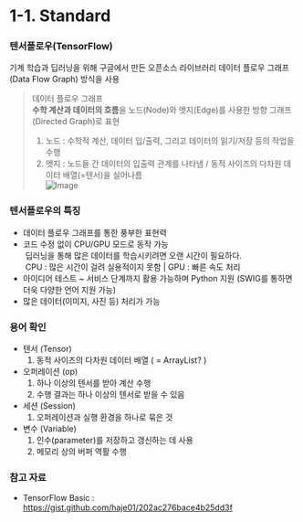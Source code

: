 # 1-1. Standard

### 텐서플로우(TensorFlow)
기계 학습과 딥러닝을 위해 구글에서 만든 오픈소스 라이브러리
데이터 플로우 그래프(Data Flow Graph) 방식을 사용

> 데이터 플로우 그래프<br>
> **수학 계산과 데이터의 흐름**을 노드(Node)와 엣지(Edge)를 사용한 방향 그래프(Directed Graph)로 표현
> 1) 노드 : 수학적 계산, 데이터 입/출력, 그리고 데이터의 읽기/저장 등의 작업을 수행<br>
> 2) 엣지 : 노드들 간 데이터의 입출력 관계를 나타냄 / 동적 사이즈의 다차원 데이터 배열(=텐서)을 실어나름<br>
> ![Image](https://camo.githubusercontent.com/4ee55154486232ec9edd8f1a3bad4c4a146f6cfe/68747470733a2f2f7777772e74656e736f72666c6f772e6f72672f696d616765732f74656e736f72735f666c6f77696e672e676966)


### 텐서플로우의 특징
- 데이터 플로우 그래프를 통한 풍부한 표현력
- 코드 수정 없이 CPU/GPU 모드로 동작 가능<br>
  딥러닝을 통해 많은 데이터를 학습시키려면 오랜 시간이 필요하다. <br>
  CPU : 많은 시간이 걸려 실용적이지 못함 | GPU : 빠른 속도 처리
- 아이디어 테스트 ~ 서비스 단계까지 활용 가능하며 Python 지원 (SWIG를 통하면 더욱 다양한 언어 지원 가능)
- 많은 데이터(이미지, 사진 등) 처리가 가능

### 용어 확인
- 텐서 (Tensor)  
  1. 동적 사이즈의 다차원 데이터 배열 ( = ArrayList? )  
- 오퍼레이션 (op)  
  1. 하나 이상의 텐서를 받아 계산 수행  
  2. 수행 결과는 하나 이상의 텐서로 받을 수 있음  
- 세션 (Session)  
  1. 오퍼레이션과 실행 환경을 하나로 묶은 것  
- 변수 (Variable)  
  1. 인수(parameter)를 저장하고 갱신하는 데 사용  
  2. 메모리 상의 버퍼 역활 수행

### 참고 자료
- TensorFlow Basic : https://gist.github.com/haje01/202ac276bace4b25dd3f
